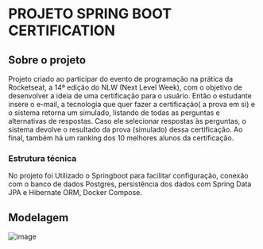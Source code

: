# PROJETO SPRING BOOT CERTIFICATION

## Sobre o projeto
Projeto criado ao participar do evento de programação na prática da Rocketseat, a 14ª edição do NLW (Next Level Week), com o objetivo de desenvolver a ideia de uma certificação para o usuário. Então o estudante insere o e-mail, a tecnologia que quer fazer a certificação( a prova em si) e o sistema retorna um simulado, listando de todas as perguntas e alternativas de respostas. Caso ele selecionar respostas às perguntas, o sistema devolve o resultado da prova (simulado) dessa certificação. Ao final, também há um ranking dos 10 melhores alunos da certificação.

### Estrutura técnica
No projeto foi Utilizado o Springboot para facilitar configuração, conexão com o banco de dados Postgres, persistência dos dados com Spring Data JPA e Hibernate ORM, Docker Compose.

## Modelagem
![image](https://github.com/alvescamila87/api-springboot-certification/assets/116912821/16ff971d-0187-4038-ac53-006c19e4f527)
